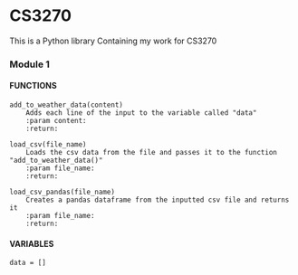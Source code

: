 # CS3270

This is a Python library Containing my work for CS3270



### Module 1

#### FUNCTIONS
    add_to_weather_data(content)
        Adds each line of the input to the variable called "data"
        :param content:
        :return:

    load_csv(file_name)
        Loads the csv data from the file and passes it to the function "add_to_weather_data()"
        :param file_name:
        :return:

    load_csv_pandas(file_name)
        Creates a pandas dataframe from the inputted csv file and returns it
        :param file_name:
        :return:

#### VARIABLES
    data = []

